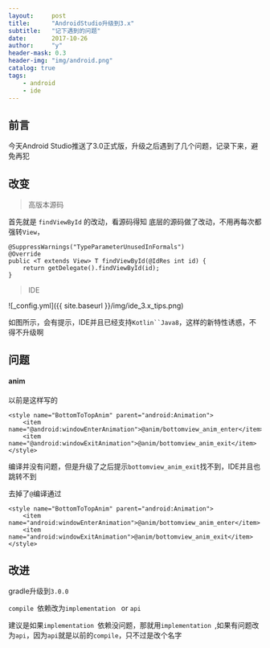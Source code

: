 ```yaml
---
layout:     post
title:      "AndroidStudio升级到3.x"
subtitle:   "记下遇到的问题"
date:       2017-10-26
author:     "y"
header-mask: 0.3
header-img: "img/android.png"
catalog: true
tags:
    - android
    - ide
---
```




## 前言

今天Android Studio推送了3.0正式版，升级之后遇到了几个问题，记录下来，避免再犯


## 改变

> 高版本源码

首先就是 `findViewById` 的改动，看源码得知
底层的源码做了改动，不用再每次都强转`View`，


    @SuppressWarnings("TypeParameterUnusedInFormals")
    @Override
    public <T extends View> T findViewById(@IdRes int id) {
        return getDelegate().findViewById(id);
    }
   
> IDE

![_config.yml]({{ site.baseurl }}/img/ide_3.x_tips.png)

如图所示，会有提示，IDE并且已经支持`Kotlin``Java8`，这样的新特性诱惑，不得不升级啊

## 问题

#### anim

以前是这样写的

    <style name="BottomToTopAnim" parent="android:Animation">
        <item name="@android:windowEnterAnimation">@anim/bottomview_anim_enter</item>
        <item name="@android:windowExitAnimation">@anim/bottomview_anim_exit</item>
    </style>

编译并没有问题，但是升级了之后提示`bottomview_anim_exit`找不到，IDE并且也跳转不到

去掉了`@`编译通过

    <style name="BottomToTopAnim" parent="android:Animation">
        <item name="android:windowEnterAnimation">@anim/bottomview_anim_enter</item>
        <item name="android:windowExitAnimation">@anim/bottomview_anim_exit</item>
    </style>
    
## 改进

gradle升级到`3.0.0`

`compile `依赖改为`implementation ` or `api`

建议是如果`implementation `依赖没问题，那就用`implementation `,如果有问题改为`api`，因为`api`就是以前的`compile`，只不过是改个名字




